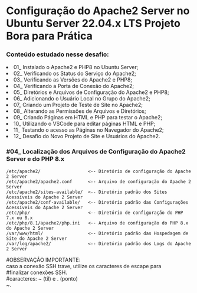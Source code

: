 # Configuração do Apache2 Server no Ubuntu Server 22.04.x LTS Projeto Bora para Prática

<h3>Conteúdo estudado nesse desafio:</h3>
<li>01_ Instalado o Apache2 e PHP8 no Ubuntu Server;
<li>02_ Verificando os Status do Serviço do Apache2;
<li>03_ Verificando as Versões do Apache2 e PHP8;
<li>04_ Verificando a Porta de Conexão do Apache2;
<li>05_ Diretórios e Arquivos de Configuração do Apache2 e PHP8;
<li>06_ Adicionando o Usuário Local no Grupo do Apache2;
<li>07_ Criando um Projeto de Teste de Site no Apache2;
<li>08_ Alterando as Permissões de Arquivos e Diretórios;
<li>09_ Criando Páginas em HTML e PHP para testar o Apache2;
<li>10_ Utilizando o VSCode para editar páginas HTML e PHP;
<li>11_ Testando o acesso as Páginas no Navegador do Apache2;
<li>12_ Desafio do Novo Projeto de Site e Usuários do Apache2.



<h3>#04_ Localização dos Arquivos de Configuração do Apache2 Server e do PHP 8.x</h3>

```
/etc/apache2/                  <-- Diretório de configuração do Apache 2 Server
/etc/apache2/apache2.conf      <-- Arquivo de configuração do Apache 2 Server
/etc/apache2/sites-available/  <-- Diretório padrão dos Sites Acessíveis do Apache 2 Server
/etc/apache2/conf-available/   <-- Diretório padrão das Configurações Acessíveis do Apache 2 Server
/etc/php/                      <-- Diretório de configuração do PHP 7.x ou 8.x
/etc/php/8.1/apache2/php.ini   <-- Arquivo de configuração do PHP 8.x do Apache 2 Server
/var/www/html/                 <-- Diretório padrão das Hospedagem de Site do Apache 2 Server
/var/log/apache2/              <-- Diretório padrão dos Logs do Apache 2 Server
```


<p>#OBSERVAÇÃO IMPORTANTE:<br> caso a conexão SSH trave, utilize os caracteres de escape para <br>
#finalizar conexões SSH.<br>
#caracteres: ~ (til) e . (ponto)<br>
~. 
